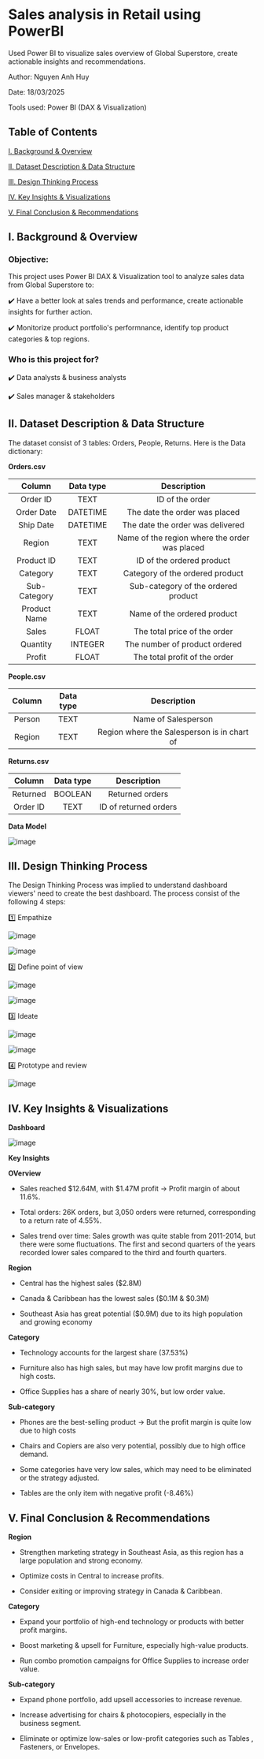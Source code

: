 # Sales analysis in Retail using PowerBI
Used Power BI to visualize sales overview of Global Superstore, create actionable insights and recommendations.

Author: Nguyen Anh Huy

Date: 18/03/2025

Tools used: Power BI (DAX & Visualization)

## Table of Contents

[I. Background & Overview](https://github.com/yuhanguyen/Global-Superstore-Sales-Analysis/blob/main/README.md#i-background--overview)

[II. Dataset Description & Data Structure](https://github.com/yuhanguyen/Global-Superstore-Sales-Analysis/blob/main/README.md#ii-dataset-description--data-structure)

[III. Design Thinking Process](https://github.com/yuhanguyen/Global-Superstore-Sales-Analysis/blob/main/README.md#iii-design-thinking-process)

[IV. Key Insights & Visualizations](https://github.com/yuhanguyen/Global-Superstore-Sales-Analysis/blob/main/README.md#iv-key-insights--visualizations)

[V.  Final Conclusion & Recommendations](https://github.com/yuhanguyen/Global-Superstore-Sales-Analysis/blob/main/README.md#v--final-conclusion--recommendations)

## I. Background & Overview

### Objective:

This project uses Power BI DAX & Visualization tool to analyze sales data from Global Superstore to:

✔️ Have a better look at sales trends and performance, create actionable insights for further action.

✔️ Monitorize product portfolio's performnance, identify top product categories & top regions.

### Who is this project for?

✔️ Data analysts & business analysts

✔️ Sales manager & stakeholders

## II. Dataset Description & Data Structure

The dataset consist of 3 tables: Orders, People, Returns. Here is the Data dictionary:

**Orders.csv**

| Column | Data type | Description |
| :---: | :---: | :---: |
| Order ID | TEXT | ID of the order |
| Order Date | DATETIME | The date the order was placed |
| Ship Date | DATETIME | The date the order was delivered |
| Region | TEXT | Name of the region where the order was placed |
| Product ID | TEXT | ID of the ordered product |
| Category | TEXT | Category of the ordered product |
| Sub-Category | TEXT | Sub-category of the ordered product |
| Product Name | TEXT | Name of the ordered product |
| Sales | FLOAT | The total price of the order |
| Quantity | INTEGER | The number of product ordered |
| Profit | FLOAT | The total profit of the order |

**People.csv**

| Column | Data type | Description |
| :---: | :---: | :---: |
| Person | TEXT | Name of Salesperson |
| Region | TEXT | Region where the Salesperson is in chart of |

**Returns.csv**

| Column | Data type | Description |
| :---: | :---: | :---: |
| Returned | BOOLEAN | Returned orders |
| Order ID | TEXT | ID of returned orders |

**Data Model**

![image](https://github.com/user-attachments/assets/011aa946-092d-4e70-8db9-1396b61d2296)


## III. Design Thinking Process
The Design Thinking Process was implied to understand dashboard viewers' need to create the best dashboard. The process consist of the following 4 steps:

1️⃣ Empathize

![image](https://github.com/user-attachments/assets/e263602f-9f82-4775-b6a4-7f1cfb5cabf3)

![image](https://github.com/user-attachments/assets/de8335d1-26d7-4998-8532-faf045be4886)

2️⃣ Define point of view

![image](https://github.com/user-attachments/assets/7aa98ed5-206e-4b05-a031-65e5de922f30)

![image](https://github.com/user-attachments/assets/94c632f3-26cc-46b4-b8b4-afea8ff23651)

3️⃣ Ideate

![image](https://github.com/user-attachments/assets/c37dc1a3-1975-4d0f-a231-622284ad63e4)

![image](https://github.com/user-attachments/assets/6412c019-52f8-4081-a843-f8d21da6dbcf)

4️⃣ Prototype and review

![image](https://github.com/user-attachments/assets/08fe17bb-aab6-4be1-ba8a-a169e8dfe0ce)


## IV. Key Insights & Visualizations

**Dashboard**

![image](https://github.com/user-attachments/assets/efff906f-050f-45f9-afe1-d9d72cb2c04f)

**Key Insights**

**OVerview**

+ Sales reached $12.64M, with $1.47M profit → Profit margin of about 11.6%.

+ Total orders: 26K orders, but 3,050 orders were returned, corresponding to a return rate of 4.55%.

+ Sales trend over time: Sales growth was quite stable from 2011-2014, but there were some fluctuations. The first and second quarters of the years recorded lower sales compared to the third and fourth quarters.


**Region**

+ Central has the highest sales ($2.8M)

+ Canada & Caribbean has the lowest sales ($0.1M & $0.3M)

+ Southeast Asia has great potential ($0.9M) due to its high population and growing economy


**Category**

+ Technology accounts for the largest share (37.53%)

+ Furniture also has high sales, but may have low profit margins due to high costs.

+ Office Supplies has a share of nearly 30%, but low order value.

**Sub-category**

+ Phones are the best-selling product → But the profit margin is quite low due to high costs

+ Chairs and Copiers are also very potential, possibly due to high office demand.

+ Some categories have very low sales, which may need to be eliminated or the strategy adjusted.

+ Tables are the only item with negative profit (-8.46%)

## V.  Final Conclusion & Recommendations

**Region**

+ Strengthen marketing strategy in Southeast Asia, as this region has a large population and strong economy.

+ Optimize costs in Central to increase profits.

+ Consider exiting or improving strategy in Canada & Caribbean.


**Category**

+ Expand your portfolio of high-end technology or products with better profit margins.

+ Boost marketing & upsell for Furniture, especially high-value products.

+ Run combo promotion campaigns for Office Supplies to increase order value.


**Sub-category**

+ Expand phone portfolio, add upsell accessories to increase revenue.

+ Increase advertising for chairs & photocopiers, especially in the business segment.

+ Eliminate or optimize low-sales or low-profit categories such as Tables , Fasteners, or Envelopes.
